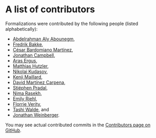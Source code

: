 # A list of contributors

Formalizations were contributed by the following people (listed alphabetically):

- [Abdelrahman Aly Abounegm](https://github.com/aabounegm),
- [Fredrik Bakke](https://github.com/fredrik-bakke),
- [César Bardomiano Martínez](https://github.com/cesarbm03),
- [Jonathan Campbell](https://github.com/jonalfcam),
- [Aras Ergus](https://www.aergus.net/),
- [Matthias Hutzler](https://github.com/MatthiasHu),
- [Nikolai Kudasov](https://fizruk.github.io/),
- [Kenji Maillard](https://github.com/kyoDralliam),
- [David Martínez Carpena](https://dvmcarpena.com/),
- [Stiéphen Pradal](https://stiephenpradal.github.io/),
- [Nima Rasekh](https://guests.mpim-bonn.mpg.de/rasekh/),
- [Emily Riehl](https://emilyriehl.github.io/),
- [Florrie Verity](https://github.com/floverity),
- [Tashi Walde](https://www.math.cit.tum.de/en/algebra/personen/walde/), and
- [Jonathan Weinberger](https://sites.google.com/view/jonathanweinberger).

You may see actual contributed commits in the
[Contributors page on GitHub](https://github.com/rzk-lang/sHoTT/graphs/contributors).

